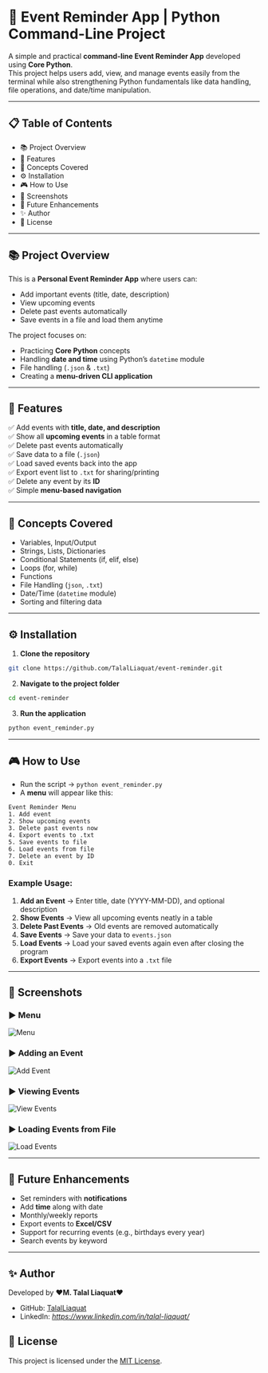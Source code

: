 # 📅 Event Reminder App | Python Command-Line Project  

A simple and practical **command-line Event Reminder App** developed using **Core Python**.  
This project helps users add, view, and manage events easily from the terminal while also strengthening Python fundamentals like data handling, file operations, and date/time manipulation.  

---

## 📋 Table of Contents  
- 📚 Project Overview  
- 🚀 Features  
- 🧠 Concepts Covered  
- ⚙️ Installation  
- 🎮 How to Use  
- 📸 Screenshots  
- 🚧 Future Enhancements  
- ✨ Author  
- 📄 License  

---

## 📚 Project Overview  

This is a **Personal Event Reminder App** where users can:  
- Add important events (title, date, description)  
- View upcoming events  
- Delete past events automatically  
- Save events in a file and load them anytime  

The project focuses on:  
- Practicing **Core Python** concepts  
- Handling **date and time** using Python’s `datetime` module  
- File handling (`.json` & `.txt`)  
- Creating a **menu-driven CLI application**  

---

## 🚀 Features  

✅ Add events with **title, date, and description**  
✅ Show all **upcoming events** in a table format  
✅ Delete past events automatically  
✅ Save data to a file (`.json`)  
✅ Load saved events back into the app  
✅ Export event list to `.txt` for sharing/printing  
✅ Delete any event by its **ID**  
✅ Simple **menu-based navigation**  

---

## 🧠 Concepts Covered  

- Variables, Input/Output  
- Strings, Lists, Dictionaries  
- Conditional Statements (if, elif, else)  
- Loops (for, while)  
- Functions  
- File Handling (`json`, `.txt`)  
- Date/Time (`datetime` module)  
- Sorting and filtering data  

---

## ⚙️ Installation  

1. **Clone the repository**  
```bash
git clone https://github.com/TalalLiaquat/event-reminder.git
````

2. **Navigate to the project folder**

```bash
cd event-reminder
```

3. **Run the application**

```bash
python event_reminder.py
```

---

## 🎮 How to Use

* Run the script → `python event_reminder.py`
* A **menu** will appear like this:

```
Event Reminder Menu
1. Add event
2. Show upcoming events
3. Delete past events now
4. Export events to .txt
5. Save events to file
6. Load events from file
7. Delete an event by ID
0. Exit
```

### Example Usage:

1. **Add an Event** → Enter title, date (YYYY-MM-DD), and optional description
2. **Show Events** → View all upcoming events neatly in a table
3. **Delete Past Events** → Old events are removed automatically
4. **Save Events** → Save your data to `events.json`
5. **Load Events** → Load your saved events again even after closing the program
6. **Export Events** → Export events into a `.txt` file

---

## 📸 Screenshots  

### ▶ Menu  
![Menu](screenshorts/1.png)  

### ▶ Adding an Event  
![Add Event](screenshorts/2.png)  

### ▶ Viewing Events  
![View Events](screenshorts/4.png)  

### ▶ Loading Events from File  
![Load Events](screenshorts/6.png)  

---

## 🚧 Future Enhancements

* Set reminders with **notifications**
* Add **time** along with date
* Monthly/weekly reports
* Export events to **Excel/CSV**
* Support for recurring events (e.g., birthdays every year)
* Search events by keyword

---

## ✨ Author

Developed by ❤️**M. Talal Liaquat**❤️

* GitHub: [TalalLiaquat](https://github.com/TalalLiaquat)
* LinkedIn: *https://www.linkedin.com/in/talal-liaquat/*

## 📄 License  
This project is licensed under the [MIT License](LICENSE).

